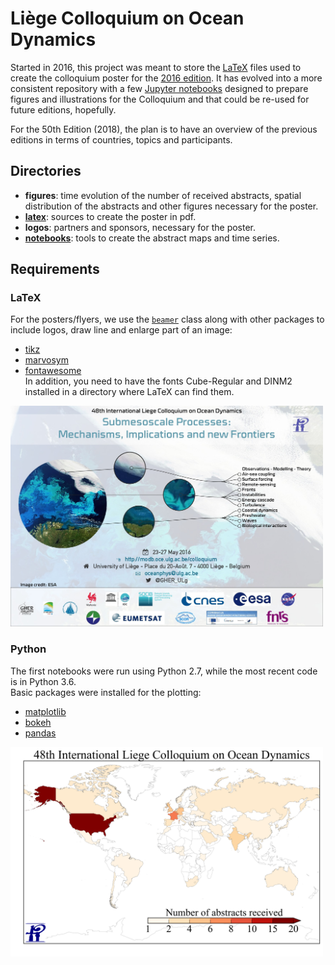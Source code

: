 # Liège Colloquium on Ocean Dynamics

Started in 2016, this project was meant to store the [LaTeX](./latex) files used to create the colloquium poster for the [2016 edition](http://modb.oce.ulg.ac.be/?page=colloquium&year=2016). It has evolved into a more consistent repository with a few [Jupyter notebooks](./notebooks) designed to prepare figures and illustrations for the Colloquium and that could be re-used for future editions, hopefully.

For the 50th Edition (2018), the plan is to have an overview of the previous editions in terms of countries, topics and participants.

## Directories

* **figures**: time evolution of the number of received abstracts, spatial distribution of the abstracts and other figures necessary for the poster.
* [**latex**](./latex/README.md): sources to create the poster in pdf.
* **logos**: partners and sponsors, necessary for the poster.
* [**notebooks**](./notebook/README.md): tools to create the abstract maps and time series.

## Requirements

### LaTeX

For the posters/flyers, we use the [`beamer`](https://www.ctan.org/tex-archive/macros/latex/contrib/beamer?lang=en) class along with other packages to include logos, draw line and enlarge part of an image:
* [tikz](https://www.ctan.org/pkg/pgf?lang=en)
* [marvosym](https://www.ctan.org/pkg/marvosym?lang=en)
* [fontawesome](https://www.ctan.org/tex-archive/fonts/fontawesome?lang=en)        
In addition, you need to have the fonts Cube-Regular and DINM2 installed in a directory where LaTeX can find them.

<img src="./figures/CLQ2016_poster.jpg " width="500">

### Python 
The first notebooks were run using Python 2.7, while the most recent code is in Python 3.6.     
Basic packages were installed for the plotting:
* [matplotlib](https://matplotlib.org/)
* [bokeh](http://bokeh.pydata.org)
* [pandas](http://pandas.pydata.org/)   

<img src="./figures/abstractslist2016_map.png " width="500">

